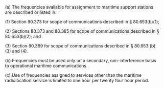 (a) The frequencies available for assignment to maritime support stations are described or listed in:

(1) Section 80.373 for scope of communications described in § 80.653(b)(1);

(2) Sections 80.373 and 80.385 for scope of communications described in § 80.653(b)(2); and

(3) Section 80.389 for scope of communications described in § 80.653 (b)(3) and (4).

(b) Frequencies must be used only on a secondary, non-interference basis to operational maritime communications.

(c) Use of frequencies assigned to services other than the maritime radiolocation service is limited to one hour per twenty four hour period.


